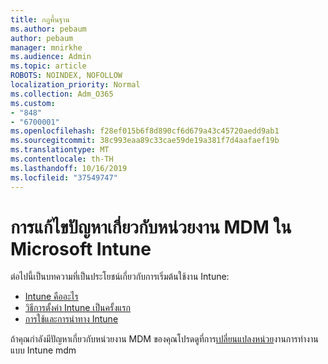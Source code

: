 ```yaml
---
title: กฎพื้นฐาน
ms.author: pebaum
author: pebaum
manager: mnirkhe
ms.audience: Admin
ms.topic: article
ROBOTS: NOINDEX, NOFOLLOW
localization_priority: Normal
ms.collection: Adm_O365
ms.custom:
- "848"
- "6700001"
ms.openlocfilehash: f28ef015b6f8d890cf6d679a43c45720aedd9ab1
ms.sourcegitcommit: 38c993eaa89c33cae59de19a381f7d4aafaef19b
ms.translationtype: MT
ms.contentlocale: th-TH
ms.lasthandoff: 10/16/2019
ms.locfileid: "37549747"
---
```

# <a name="troubleshoot-issues-with-mdm-authority-in-microsoft-intune"></a>การแก้ไขปัญหาเกี่ยวกับหน่วยงาน MDM ใน Microsoft Intune

ต่อไปนี้เป็นบทความที่เป็นประโยชน์เกี่ยวกับการเริ่มต้นใช้งาน Intune:

- [Intune คืออะไร](https://docs.microsoft.com/intune/what-is-intune)
- [วิธีการตั้งค่า Intune เป็นครั้งแรก](https://docs.microsoft.com/intune/setup-steps)
- [การใช้และการนำทาง Intune](https://docs.microsoft.com/intune/tutorial-walkthrough-intune-portal)

ถ้าคุณกำลังมีปัญหาเกี่ยวกับหน่วยงาน MDM ของคุณโปรดดูที่การ[เปลี่ยนแปลงหน่วย](https://docs.microsoft.com/alchemyinsights/change-mdm-authority)งานการทำงานแบบ Intune mdm